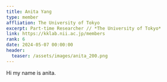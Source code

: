 ```yaml
---
title: Anita Yang
type: member
affliation: The University of Tokyo
excerpt: Part-time Researcher // *The University of Tokyo*
link: https://kklab.nii.ac.jp/members
rank: 6
date: 2024-05-07 00:00:00
header:
  teaser: /assets/images/anita_200.png
---
```


Hi my name is anita.